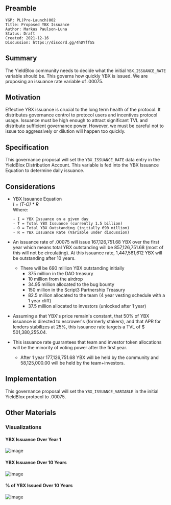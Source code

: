 ## Preamble

```
YGP: PL(Pre-Launch)002
Title: Proposed YBX Issuance
Author: Markus Paulson-Luna
Status: Draft
Created: 2021-12-16
Discussion: https://discord.gg/4hDYffSS
```

## Summary

The YieldBlox community needs to decide what the initial `YBX_ISSUANCE_RATE` variable should be. This governs how quickly YBX is issued. We are proposing an issuance rate variable of .00075.

## Motivation

Effective YBX issuance is crucial to the long term health of the protocol. It distributes governance control to protocol users and incentives protocol usage. Issuance must be high enough to attract significant TVL and distribute sufficient governance power. However, we must be careful not to issue too aggressively or dilution will happen too quickly.

## Specification

This governance proposal will set the `YBX_ISSUANCE_RATE` data entry in the YieldBlox Distribution Account. This variable is fed into the YBX Issuance Equation to determine daily issuance.

## Considerations

- YBX Issuance Equation\
  *I = (T-O) * R*\
  Where:

      - I = YBX Issuance on a given day
      - T = Total YBX Issuance (currently 1.5 billion)
      - O = Total YBX Outstanding (initially 690 million)
      - R = YBX Issuance Rate (Variable under discussion)

- An issuance rate of .00075 will issue 167,126,751.68 YBX over the first year which means total YBX outstanding will be 857,126,751.68 (most of this will not be circulating). At this issuance rate, 1,447,581,612 YBX will be outstanding after 10 years.
   - There will be 690 million YBX outstanding initially
     - 375 million in the DAO treasury
     - 10 million from the airdrop
     - 34.95 million allocated to the bug bounty
     - 150 million in the Script3 Partnership Treasury
     - 82.5 million allocated to the team (4 year vesting schedule with a 1 year cliff)
     - 37.5 million allocated to investors (unlocked after 1 year)
- Assuming a that YBX's price remain's constant, that 50% of YBX issuance is directed to escrower's (formerly stakers), and that APR for lenders stabilizes at 25%, this issuance rate targets a TVL of $ 501,380,255.04.
- This issuance rate guarantees that team and investor token allocations will be the minority of voting power after the first year.
   - After 1 year 177,126,751.68 YBX will be held by the community and 58,125,000.00 will be held by the team+investors.

## Implementation

This governance proposal will set the `YBX_ISSUANCE_VARIABLE` in the initial YieldBlox protocol to .00075.

## Other Materials

### Visualizations

#### YBX Issuance Over Year 1
![image](https://user-images.githubusercontent.com/59978114/146439511-b8afb7d2-fd6f-451d-bf32-17ff6887386f.png)

#### YBX Issuance Over 10 Years
![image](https://user-images.githubusercontent.com/59978114/146437508-3642a8c9-1fe8-4e27-b9ba-e7b1022a1915.png)

#### % of YBX Issued Over 10 Years
![image](https://user-images.githubusercontent.com/59978114/146437622-88fb4c1a-f0d5-4491-872b-1a89dc9f2fc1.png)

